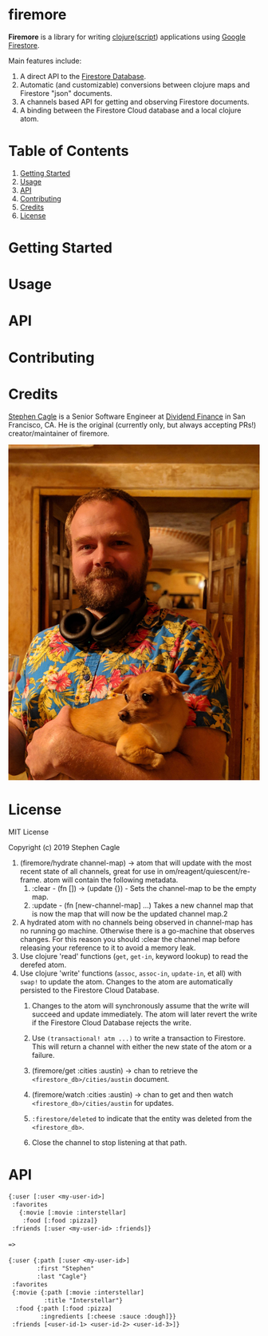 # firemore

**Firemore** is a library for writing [clojure](https://clojure.org/)([script](https://clojurescript.org/)) applications using [Google Firestore](https://cloud.google.com/firestore).

Main features include:
1. A direct API to the [Firestore Database](https://firebase.google.com/docs/firestore).
1. Automatic (and customizable) conversions between clojure maps and Firestore "json" documents.
1. A channels based API for getting and observing Firestore documents.
1. A binding between the Firestore Cloud database and a local clojure atom.

# Table of Contents
1. [Getting Started](#getting_started)
1. [Usage](#usage)
1. [API](#api)
1. [Contributing](#contributing)
1. [Credits](#credits)
1. [License](#license)

# <a id="getting_started"></a>Getting Started

# <a id="usage"></a>Usage

# <a id="api"></a>API

# <a id="contributing"></a>Contributing

# <a id="credits"></a>Credits

[Stephen Cagle](https://www.linkedin.com/in/stephen-cagle-92b895102/) is a Senior Software Engineer at [Dividend Finance](https://www.dividendfinance.com/) in San Francisco, CA. He is the original (currently only, but always accepting PRs!) creator/maintainer of firemore.

![Man (Stephen Cagle) holding beer & small dog (Chihuahua)](asset/img/stephen_and_nugget.jpg)

# <a id="License"></a>License

MIT License

Copyright (c) 2019 Stephen Cagle

1. (firemore/hydrate channel-map) -> atom that will update with the most recent state of all channels, great for use in om/reagent/quiescent/re-frame. atom will contain the following metadata.
    1. :clear - (fn []) -> (update {}) - Sets the channel-map to be the empty map.
    2. :update - (fn [new-channel-map] ...) Takes a new channel map that is now the map that will now be the updated channel map.2
1. A hydrated atom with no channels being observed in channel-map has no running go machine. Otherwise there is a go-machine that observes changes. For this reason you should :clear the channel map before releasing your reference to it to avoid a memory leak.
1. Use clojure 'read' functions (`get`, `get-in`, keyword lookup) to read the derefed atom.
1. Use clojure 'write' functions (`assoc`, `assoc-in`, `update-in`, et all) with `swap!` to update the atom. Changes to the atom are automatically persisted to the Firestore Cloud Database.
    1. Changes to the atom will synchronously assume that the write will succeed and update immediately. The atom will later revert the write if the Firestore Cloud Database rejects the write.
    1. Use `(transactional! atm ...)` to write a transaction to Firestore. This will return a channel with either the new state of the atom or a failure.

    1. (firemore/get :cities :austin) -> chan to retrieve the `<firestore_db>/cities/austin` document.
    1. (firemore/watch :cities :austin) -> chan to get and then watch `<firestore_db>/cities/austin` for updates.
    1. `:firestore/deleted` to indicate that the entity was deleted from the `<firestore_db>`.
    1. Close the channel to stop listening at that path.

# <a id="api"></a>API


```
{:user [:user <my-user-id>]
 :favorites
   {:movie [:movie :interstellar]
    :food [:food :pizza]}
 :friends [:user <my-user-id> :friends]}

=>

{:user {:path [:user <my-user-id>]
        :first "Stephen"
        :last "Cagle"}
 :favorites
 {:movie {:path [:movie :interstellar]
          :title "Interstellar"}
  :food {:path [:food :pizza]
         :ingredients [:cheese :sauce :dough]}}
 :friends [<user-id-1> <user-id-2> <user-id-3>]}
```
